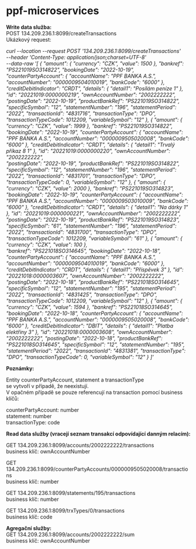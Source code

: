 # ppf-microservices  

**Write data služba:**  
POST 134.209.236.1:8099/createTransactions  
Ukázkový request:  

_curl --location --request POST '134.209.236.1:8099/createTransactions' \
--header 'Content-Type: application/json;charset=UTF-8' \
--data-raw '[ 
{
    "amount": {
        "currency": "CZK",
        "value": 1500
    },
    "bankref": "PS221019SO314822",
    "bookingDate": "2022-10-19",
    "counterPartyAccount": {
        "accountName": "PPF BANKA A.S.",
        "accountNumber": "0000009504010019",
        "bankCode": "6000"
    },
    "creditDebitIndicator": "CRDT",
    "details": {
        "detail1": "Posílám peníze 1"
    },
    "id": "20221019:0000000219",
    "ownAccountNumber": "2002222222",
    "postingDate": "2022-10-19",
    "productBankRef": "PS221019SO314822",
    "specificSymbol": "12",
    "statementNumber": "196",
    "statementPeriod": "2022",
    "transactionId": "4831716",
    "transactionType": "DPO",
    "transactionTypeCode": 1012209,
    "variableSymbol": "12"
},
{
    "amount": {
        "currency": "CZK",
        "value": 1999
    },
    "bankref": "PS221019SO314822",
    "bookingDate": "2022-10-19",
    "counterPartyAccount": {
        "accountName": "PPF BANKA A.S.",
        "accountNumber": "0000009505020008",
        "bankCode": "6000"
    },
    "creditDebitIndicator": "CRDT",
    "details": {
        "detail1": "Trvalý příkaz 8 1"
    },
    "id": "20221019:0000000220",
    "ownAccountNumber": "2002222222",    
    "postingDate": "2022-10-19",
    "productBankRef": "PS221019SO314822",
    "specificSymbol": "12",
    "statementNumber": "196",
    "statementPeriod": "2022",
    "transactionId": "4831701",
    "transactionType": "DPO",
    "transactionTypeCode": 0,
    "variableSymbol": "12"
},
{
    "amount": {
        "currency": "CZK",
        "value": 2000
    },
    "bankref": "PS221019SO314823",
    "bookingDate": "2022-10-19",
    "counterPartyAccount": {
        "accountName": "PPF BANKA A.S.",
        "accountNumber": "0000009503010009",
        "bankCode": "6000"
    },
    "creditDebitIndicator": "CRDT",
    "details": {
        "detail1": "Na dárky 1"
    },
    "id": "20221019:0000000221",
    "ownAccountNumber": "2002222222",
    "postingDate": "2022-10-19",
    "productBankRef": "PS221019SO314823",
    "specificSymbol": "61",
    "statementNumber": "196",
    "statementPeriod": "2022",
    "transactionId": "4831700",
    "transactionType": "DPO",
    "transactionTypeCode": 1012209,
    "variableSymbol": "61"
},
{
    "amount": {
        "currency": "CZK",
        "value": 100
    },    
    "bankref": "PS221018SO314645",
    "bookingDate": "2022-10-18",
    "counterPartyAccount": {
        "accountName": "PPF BANKA A.S.",
        "accountNumber": "0000009504010019",
        "bankCode": "6000"
    },
    "creditDebitIndicator": "CRDT",
    "details": {
        "detail1": "Příspěvek 3"
    },
    "id": "20221018:0000003607",
    "ownAccountNumber": "2002222222",
    "postingDate": "2022-10-18",
    "productBankRef": "PS221018SO314645",
    "specificSymbol": "12",
    "statementNumber": "195",
    "statementPeriod": "2022",
    "transactionId": "4831425",
    "transactionType": "DPO",
    "transactionTypeCode": 1012209,
    "variableSymbol": "12"
},
{
    "amount": {
        "currency": "CZK",
        "value": 1594
    },
    "bankref": "PS221018SO314645",
    "bookingDate": "2022-10-18",
    "counterPartyAccount": {
        "accountName": "PPF BANKA A.S.",
        "accountNumber": "0000009505020008",
        "bankCode": "6000"
    },
    "creditDebitIndicator": "DBIT",
    "details": {
        "detail1": "Platba elektřiny 3"
    },
    "id": "20221018:0000003608",
    "ownAccountNumber": "2002222222",
    "postingDate": "2022-10-18",
    "productBankRef": "PS221018SO314645",
    "specificSymbol": "12",
    "statementNumber": "195",
    "statementPeriod": "2022",
    "transactionId": "4831381",
    "transactionType": "DPO",
    "transactionTypeCode": 0,
    "variableSymbol": "12"
}
]'_

**Poznámky:**   

Entity counterPartyAccount, statement a transactionType  
se vytvoří v případě, že neexistují.   
V opačném případě se pouze referencují na transaction pomocí business klíčů:  

counterPartyAccount: number  
statement: number  
transactionType: code  

**Read data služby (vracejí seznam transakcí odpovídající danným relacím):**  

GET 134.209.236.1:8099/accounts/2002222222/transactions  
business klíč: ownAccountNumber

GET 134.209.236.1:8099/counterPartyAccounts/0000009505020008/transactions  
business klíč: number  

GET 134.209.236.1:8099/statements/195/transactions  
business klíč: number  

GET 134.209.236.1:8099/trxTypes/0/transactions  
business klíč: code  

**Agregační služby:**  
GET 134.209.236.1:8099/accounts/2002222222/sum  
business klíč: ownAccountNumber  



